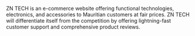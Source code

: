 ZN TECH is an e-commerce website offering functional technologies, electronics, and accessories to Mauritian customers at fair prices. ZN TECH will differentiate itself from the competition by offering lightning-fast customer support and comprehensive product reviews.



